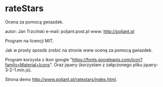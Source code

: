 # rateStars
Ocena za pomocą gwiazdek.

autor: Jan Trzciński
e-mail: poljant.post.pl
www: http://poljant.pl

Program na licencji MIT.

Jak w prosty sposób zrobić na stronie www ocenę za pomocą gwiazdek.

Program korzysta z ikon google "https://fonts.googleapis.com/icon?family=Material+Icons".
Oraz jquery (korzystam z załączonego pliku jquery-3-2-1.min.js).

Strona demo http://www.poljant.pl/ratestars/index.html.



